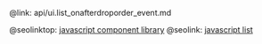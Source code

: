 @link: api/ui.list_onafterdroporder_event.md

@seolinktop: [javascript component library](https://webix.com)
@seolink: [javascript list](https://webix.com/widget/list/)